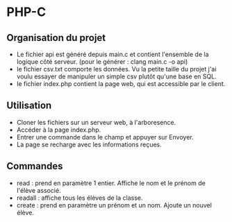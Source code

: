 # PHP-C
## Organisation du projet  
* Le fichier api est généré depuis main.c et contient l'ensemble de la logique côté serveur. (pour le générer : clang main.c -o api)
* le fichier csv.txt comporte les données. Vu la petite taille du projet j'ai voulu essayer de manipuler un simple csv plutôt qu'une base en SQL.
* le fichier index.php contient la page web, qui est accessible par le client.
## Utilisation
* Cloner les fichiers sur un serveur web, à l'arboresence.
* Accéder à la page index.php.
* Entrer une commande dans le champ et appuyer sur Envoyer.
* La page se recharge avec les informations reçues.
## Commandes
* read : prend en paramètre 1 entier. Affiche le nom et le prénom de l'élève associé.
* readall : affiche tous les élèves de la classe.
* create : prend en paramètre un prénom et un nom. Ajoute un nouvel élève.
